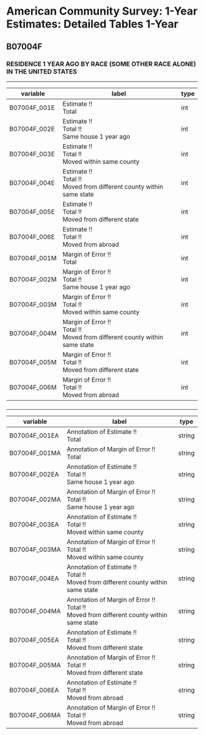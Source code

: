 # American Community Survey: 1-Year Estimates: Detailed Tables 1-Year

## B07004F

### RESIDENCE 1 YEAR AGO BY RACE (SOME OTHER RACE ALONE) IN THE UNITED STATES

___

| variable | label | type |
| ----- | ----- | ----- |
| B07004F_001E | Estimate !!<br>Total | int |
| B07004F_002E | Estimate !!<br>Total !!<br>Same house 1 year ago | int |
| B07004F_003E | Estimate !!<br>Total !!<br>Moved within same county | int |
| B07004F_004E | Estimate !!<br>Total !!<br>Moved from different county within same state | int |
| B07004F_005E | Estimate !!<br>Total !!<br>Moved from different state | int |
| B07004F_006E | Estimate !!<br>Total !!<br>Moved from abroad | int |
| B07004F_001M | Margin of Error !!<br>Total | int |
| B07004F_002M | Margin of Error !!<br>Total !!<br>Same house 1 year ago | int |
| B07004F_003M | Margin of Error !!<br>Total !!<br>Moved within same county | int |
| B07004F_004M | Margin of Error !!<br>Total !!<br>Moved from different county within same state | int |
| B07004F_005M | Margin of Error !!<br>Total !!<br>Moved from different state | int |
| B07004F_006M | Margin of Error !!<br>Total !!<br>Moved from abroad | int |
### 

___

| variable | label | type |
| ----- | ----- | ----- |
| B07004F_001EA | Annotation of Estimate !!<br>Total | string |
| B07004F_001MA | Annotation of Margin of Error !!<br>Total | string |
| B07004F_002EA | Annotation of Estimate !!<br>Total !!<br>Same house 1 year ago | string |
| B07004F_002MA | Annotation of Margin of Error !!<br>Total !!<br>Same house 1 year ago | string |
| B07004F_003EA | Annotation of Estimate !!<br>Total !!<br>Moved within same county | string |
| B07004F_003MA | Annotation of Margin of Error !!<br>Total !!<br>Moved within same county | string |
| B07004F_004EA | Annotation of Estimate !!<br>Total !!<br>Moved from different county within same state | string |
| B07004F_004MA | Annotation of Margin of Error !!<br>Total !!<br>Moved from different county within same state | string |
| B07004F_005EA | Annotation of Estimate !!<br>Total !!<br>Moved from different state | string |
| B07004F_005MA | Annotation of Margin of Error !!<br>Total !!<br>Moved from different state | string |
| B07004F_006EA | Annotation of Estimate !!<br>Total !!<br>Moved from abroad | string |
| B07004F_006MA | Annotation of Margin of Error !!<br>Total !!<br>Moved from abroad | string |

